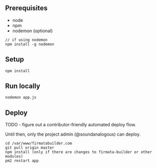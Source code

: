 ## Prerequisites

- node
- npm
- nodemon (optional)

```
// if using nodemon
npm install -g nodemon
```

## Setup

```
npm install
```

## Run locally

```
nodemon app.js
```

## Deploy

TODO - figure out a contributor-friendly automated deploy flow.

Until then, only the project admin (@soundanalogous) can deploy.

```
cd /var/www/firmatabuilder.com
git pull origin master
npm install (only if there are changes to firmata-builder or other modules)
pm2 restart app
```
